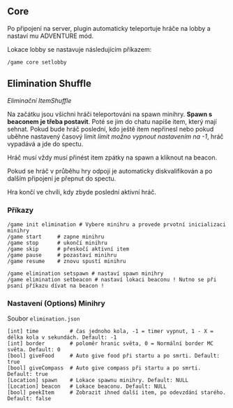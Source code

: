 ## Core

Po připojení na server, plugin automaticky teleportuje hráče na lobby a nastaví mu ADVENTURE mód.

Lokace lobby se nastavuje následujícím příkazem:

    /game core setlobby

## Elimination Shuffle

*Eliminační ItemShuffle*

Na začátku jsou všichni hráči teleportováni na spawn minihry. **Spawn s beaconem je třeba postavit**. Poté se jim do chatu napíše item, který mají sehnat. Pokud bude hráč poslední, kdo ještě item nepřinesl nebo pokud uběhne nastavený časový limit *limit možno vypnout nastavením na -1*, hráč vypadává a jde do spectu.

Hráč musí vždy musí přinést item zpátky na spawn a kliknout na beacon.

Pokud se hráč v průběhu hry odpojí je automaticky diskvalifikován a po dalším připojení je přepnut do spectu.

Hra končí ve chvíli, kdy zbyde poslední aktivní hráč.

### Příkazy

    /game init elimination # Vybere minihru a provede prvotní inicializaci minihry
    /game start     # zapne minihru
    /game stop      # ukončí minihru
    /game skip      # přeskočí aktivní item
    /game pause     # pozastaví minihru
    /game resume    # znovu spustí minihru

    /game elimination setspawn # nastaví spawn minihry
    /game elimination setbeacon # nastaví lokaci beaconu ! Nutno se při psaní příkazu dívat na beacon !

### Nastavení (Options) Minihry

Soubor `elimination.json`

    [int] time          # čas jednoho kola, -1 = timer vypnut, 1 - X = délka kola v sekundách. Default: -1
    [int] border        # poloměr hranic světa, 0 = Normální border MC světa. Default: 0
    [bool] giveFood     # Auto give food při startu a po smrti. Default: true
    [bool] giveCompass  # Auto give compass při startu a po smrti. Default: true
    [Location] spawn    # Lokace spawnu minihry. Default: NULL
    [Location] beacon   # Lokace beaconu. Default: NULL
    [bool] peekItem     # Zobrazit ihned další item, po odevzdání starého. Default: false